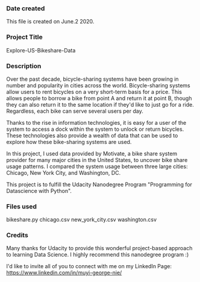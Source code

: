 ### Date created
This file is created on June.2 2020.

### Project Title
Explore-US-Bikeshare-Data

### Description

Over the past decade, bicycle-sharing systems have been growing in number and popularity in cities across the world. Bicycle-sharing systems allow users to rent bicycles on a very short-term basis for a price. This allows people to borrow a bike from point A and return it at point B, though they can also return it to the same location if they'd like to just go for a ride. Regardless, each bike can serve several users per day.

Thanks to the rise in information technologies, it is easy for a user of the system to access a dock within the system to unlock or return bicycles. These technologies also provide a wealth of data that can be used to explore how these bike-sharing systems are used.

In this project, I used data provided by Motivate, a bike share system provider for many major cities in the United States, to uncover bike share usage patterns. I compared the system usage between three large cities: Chicago, New York City, and Washington, DC.

This project is to fulfill the Udacity Nanodegree Program "Programming for Datascience with Python".

### Files used
bikeshare.py
chicago.csv
new_york_city.csv
washington.csv

### Credits
Many thanks for Udacity to provide this wonderful project-based approach to learning Data Science. I highly recommend this nanodegree program :)

I'd like to invite all of you to connect with me on my LinkedIn Page: https://www.linkedin.com/in/muyi-george-nie/
